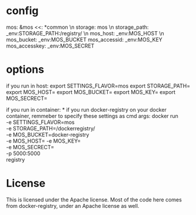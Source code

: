 config
=========
mos: &mos
    <<: *common \n
    storage: mos \n
    storage_path: _env:STORAGE_PATH:/registry/ \n
    mos_host: _env:MOS_HOST \n
    mos_bucket: _env:MOS_BUCKET
    mos_accessid: _env:MOS_KEY
    mos_accesskey: _env:MOS_SECRET
    
options
=========
if you run in host:
export SETTINGS_FLAVOR=mos
export STORAGE_PATH=<your storage_path>
export MOS_HOST=<your mos server>
export MOS_BUCKET=<your buker name>
export MOS_KEY=<your mos AK>
export MOS_SECRECT=<you mos SK>

if you run in container:
    * if you run docker-registry on your docker container, remmeber to specify these settings as cmd args:
        docker run \
         -e SETTINGS_FLAVOR=mos \
         -e STORAGE_PATH=/dockerregistry/ \
         -e MOS_BUCKET=docker-registry \
         -e MOS_HOST=<your mos server address>
         -e MOS_KEY=<your access id> \
         -e MOS_SECRECT=<your access key> \
         -p 5000:5000 \
         registry
    
License
=========
This is licensed under the Apache license. Most of the code here comes from docker-registry, under an Apache license as well.
    
